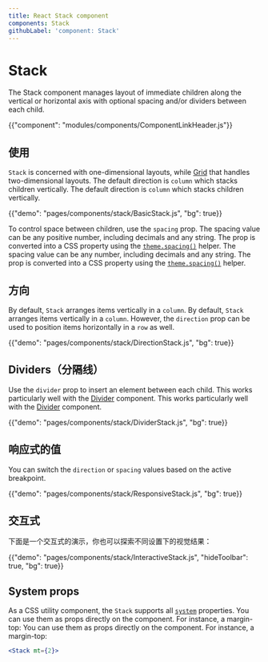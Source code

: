 ```yaml
---
title: React Stack component
components: Stack
githubLabel: 'component: Stack'
---
```


# Stack

<p class="description">The Stack component manages layout of immediate children along the vertical or horizontal axis with optional spacing and/or dividers between each child.</p>

{{"component": "modules/components/ComponentLinkHeader.js"}}

## 使用

`Stack` is concerned with one-dimensional layouts, while [Grid](/components/grid/) that handles two-dimensional layouts. The default direction is `column` which stacks children vertically. The default direction is `column` which stacks children vertically.

{{"demo": "pages/components/stack/BasicStack.js", "bg": true}}

To control space between children, use the `spacing` prop. The spacing value can be any positive number, including decimals and any string. The prop is converted into a CSS property using the [`theme.spacing()`](/customization/spacing/) helper. The spacing value can be any number, including decimals and any string. The prop is converted into a CSS property using the [`theme.spacing()`](/customization/spacing/) helper.

## 方向

By default, `Stack` arranges items vertically in a `column`. By default, `Stack` arranges items vertically in a `column`. However, the `direction` prop can be used to position items horizontally in a `row` as well.

{{"demo": "pages/components/stack/DirectionStack.js", "bg": true}}

## Dividers（分隔线）

Use the `divider` prop to insert an element between each child. This works particularly well with the [Divider](/components/divider/) component. This works particularly well with the [Divider](/components/dividers/) component.

{{"demo": "pages/components/stack/DividerStack.js", "bg": true}}

## 响应式的值

You can switch the `direction` or `spacing` values based on the active breakpoint.

{{"demo": "pages/components/stack/ResponsiveStack.js", "bg": true}}

## 交互式

下面是一个交互式的演示，你也可以探索不同设置下的视觉结果：

{{"demo": "pages/components/stack/InteractiveStack.js", "hideToolbar": true, "bg": true}}

## System props

As a CSS utility component, the `Stack` supports all [`system`](/system/properties/) properties. You can use them as props directly on the component. For instance, a margin-top: You can use them as props directly on the component. For instance, a margin-top:

```jsx
<Stack mt={2}>
```
